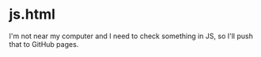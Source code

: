 # js.html

I'm not near my computer and I need to check something in JS, so I'll push that to GitHub pages.
